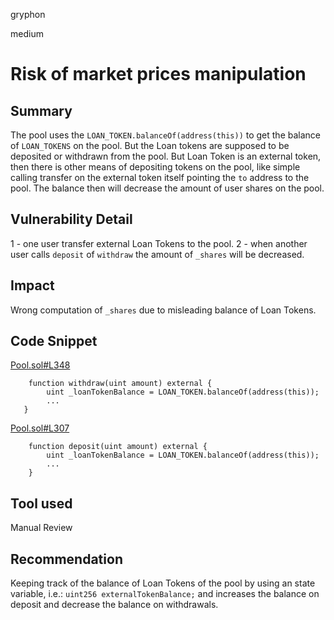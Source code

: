 gryphon

medium

# Risk of market prices manipulation

## Summary
The pool uses the `LOAN_TOKEN.balanceOf(address(this))` to get the balance of `LOAN_TOKENS` on the pool. But the Loan tokens are supposed to be deposited or withdrawn from the pool. But Loan Token is an external token, then there is other means of depositing  tokens on the pool,  like simple calling transfer on the external token itself pointing the `to` address to the pool. The balance then will decrease the amount of user shares on the pool.

## Vulnerability Detail
1 - one user transfer external Loan Tokens to the pool.
2 - when another user calls `deposit` of `withdraw` the amount of `_shares` will be decreased.

## Impact
Wrong computation of `_shares` due to misleading balance of Loan Tokens.

## Code Snippet
[Pool.sol#L348](`https://github.com/sherlock-audit/2023-02-surge/blob/main/surge-protocol-v1/src/Pool.sol#L348`)
```solidity 
    function withdraw(uint amount) external {
        uint _loanTokenBalance = LOAN_TOKEN.balanceOf(address(this)); 
        ...
   }
```
[Pool.sol#L307](`https://github.com/sherlock-audit/2023-02-surge/blob/main/surge-protocol-v1/src/Pool.sol#L307`)
```solidity
    function deposit(uint amount) external {
        uint _loanTokenBalance = LOAN_TOKEN.balanceOf(address(this)); 
        ...
    }
```
## Tool used
Manual Review

## Recommendation
Keeping track of the balance of Loan Tokens of the pool by using an state variable, i.e.: `uint256 externalTokenBalance;` and increases the balance on deposit and decrease the balance on withdrawals.
